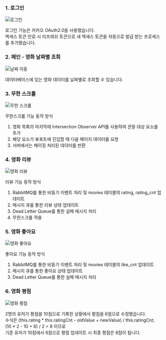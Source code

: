 ### 1. 로그인
![로그인](images/로그인.gif)

로그인 기능은 카카오 OAuth2.0을 사용했습니다.  
엑세스 토큰 만료 시 리프레쉬 토큰으로 새 엑새스 토큰을 자동으로 발급 받는 프로세스를 추가했습니다.

### 2. 메인 - 영화 날짜별 조회
![날짜 이동](images/메인_날짜이동.gif)

데이터베이스에 있는 영화 데이터를 날짜별로 조회할 수 있습니다.

### 3. 무한 스크롤
![무한 스크롤](images/메인_무한스크롤.gif)

무한스크롤 기능 동작 방식
1. 영화 목록의 마지막에 Intersection Observer API를 사용하여 관찰 대상 요소를 추가
2. 해당 요소가 뷰포트에 진입할 때 다음 페이지 데이터를 요청
3. 서버에서는 페이징 처리된 데이터를 반환

### 4. 영화 리뷰
![영화 리뷰](images/영화리뷰.gif)

리뷰 기능 동작 방식
1. RabbitMQ를 통한 비동기 이벤트 처리 및 movies 테이블의 rating, rating_cnt 업데이트
2. 메시지 큐를 통한 리뷰 상태 업데이트
3. Dead Letter Queue를 통한 실패 메시지 처리
4. 무한스크롤 적용

### 5. 영화 좋아요
![영화 좋아요](images/영화좋아요.gif)

좋아요 기능 동작 방식
1. RabbitMQ를 통한 비동기 이벤트 처리 및 movies 테이블의 like_cnt 업데이트 
2. 메시지 큐를 통한 좋아요 상태 업데이트
3. Dead Letter Queue를 통한 실패 메시지 처리

### 6. 영화 평점
![영화 평점](images/영화평점.gif)

2명의 유저가 평점을 10점으로 기록한 상황에서 평점을 6점으로 수정했습니다.  
수식은
(this.rating * this.ratingCnt - oldValue + newValue) / this.ratingCnt;  
(10 * 2 - 10 + 6) / 2 = 8 이므로    
기존 유저가 10점에서 6점으로 평점 업데이트 시 최종 평점은 8점이 됩니다.  
